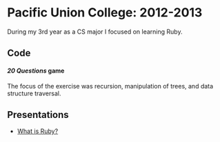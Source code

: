 # Pacific Union College: 2012-2013
During my 3rd year as a CS major I focused on learning Ruby.

## Code

#### *20 Questions* game
The focus of the exercise was recursion, manipulation of trees, and data structure traversal.

## Presentations

- [What is Ruby?](CPTR398-IPLS-Ruby/ruby-presentation)
